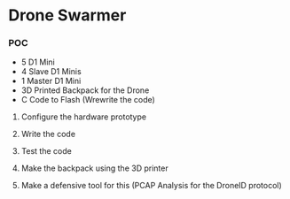 # Drone Swarmer

### POC
- 5 D1 Mini
- 4 Slave D1 Minis
- 1 Master D1 Mini
- 3D Printed Backpack for the Drone
- C Code to Flash (Wrewrite the code)

1. Configure the hardware prototype
2. Write the code
3. Test the code
4. Make the backpack using the 3D printer

0. Make a defensive tool for this (PCAP Analysis for the DroneID protocol)


